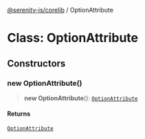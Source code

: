 [@serenity-is/corelib](../README.md) / OptionAttribute

# Class: OptionAttribute

## Constructors

### new OptionAttribute()

> **new OptionAttribute**(): [`OptionAttribute`](OptionAttribute.md)

#### Returns

[`OptionAttribute`](OptionAttribute.md)
